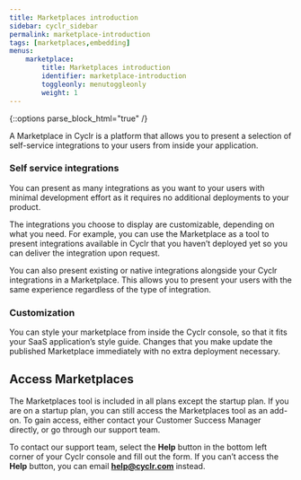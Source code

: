 ```yaml
---
title: Marketplaces introduction
sidebar: cyclr_sidebar
permalink: marketplace-introduction
tags: [marketplaces,embedding]
menus:
    marketplace:
        title: Marketplaces introduction
        identifier: marketplace-introduction
        toggleonly: menutoggleonly
        weight: 1
---
```

{::options parse_block_html="true" /}
<section class="card">

A Marketplace in Cyclr is a platform that allows you to present a selection of self-service integrations to your users from inside your application.

### Self service integrations
You can present as many integrations as you want to your users with minimal development effort as it requires no additional deployments to your product.

The integrations you choose to display are customizable, depending on what you need. For example, you can use the Marketplace as a tool to present integrations available in Cyclr that you haven’t deployed yet so you can deliver the integration upon request.

You can also present existing or native integrations alongside your Cyclr integrations in a Marketplace. This allows you to present your users with the same experience regardless of the type of integration.

### Customization
You can style your marketplace from inside the Cyclr console, so that it fits your SaaS application’s style guide. Changes that you make update the published Marketplace immediately with no extra deployment necessary.

</section>
<section class="card">

## Access Marketplaces

The Marketplaces tool is included in all plans except the startup plan. If you are on a startup plan, you can still access the Marketplaces tool as an add-on. To gain access, either contact your Customer Success Manager directly, or go through our support team. 

To contact our support team, select the **Help** button in the bottom left corner of your Cyclr console and fill out the form.  If you can’t access the **Help** button, you can email **help@cyclr.com** instead.

</section>